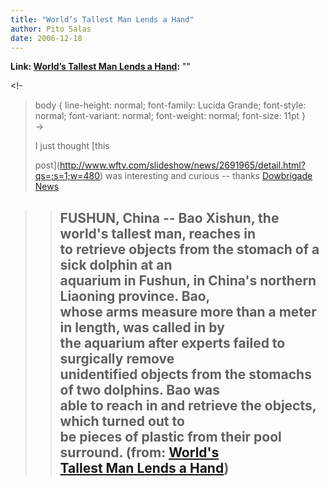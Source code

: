 ```yaml
---
title: "World’s Tallest Man Lends a Hand"
author: Pito Salas
date: 2006-12-18
---
```


**Link: [World’s Tallest Man Lends a Hand](None):** ""

<!-  
>  body { line-height: normal; font-family: Lucida Grande; font-style: normal;
> font-variant: normal; font-weight: normal; font-size: 11pt }  
>  ->
>
> I just thought [this  
>
> post](<http://www.wftv.com/slideshow/news/2691965/detail.html?qs=;s=1;w=480>)
> was interesting and curious -- thanks [Dowbrigade  
> News](<http://blogs.law.harvard.edu/dowbrigade/>)
>

>> FUSHUN, China -- Bao Xishun, the world's tallest man, reaches in  
>  to retrieve objects from the stomach of a sick dolphin at an  
>  aquarium in Fushun, in China's northern Liaoning province. Bao,  
>  whose arms measure more than a meter in length, was called in by  
>  the aquarium after experts failed to surgically remove  
>  unidentified objects from the stomachs of two dolphins. Bao was  
>  able to reach in and retrieve the objects, which turned out to  
>  be pieces of plastic from their pool surround.  (from: [World's  
>  Tallest Man Lends a
> Hand](<http://www.wftv.com/slideshow/news/2691965/detail.html?qs=;s=1;w=480>))  
>> ---


